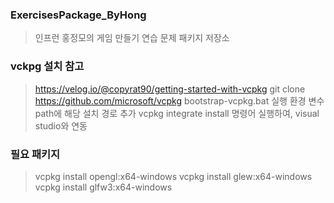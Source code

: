 ### ExercisesPackage_ByHong
> 인프런 홍정모의 게임 만들기 연습 문제 패키지 저장소

### vckpg 설치 참고
> https://velog.io/@copyrat90/getting-started-with-vcpkg
> git clone https://github.com/microsoft/vcpkg
> bootstrap-vcpkg.bat 실행
> 환경 변수 path에 해당 설치 경로 추가
> vcpkg integrate install 명령어 실행하여, visual studio와 연동


### 필요 패키지
> vcpkg install opengl:x64-windows
> vcpkg install glew:x64-windows
> vcpkg install glfw3:x64-windows